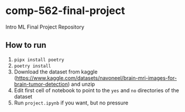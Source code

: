 # comp-562-final-project
Intro ML Final Project Repository

## How to run
1. `pipx install poetry`
2. `poetry install`
3. Download the dataset from kaggle (https://www.kaggle.com/datasets/navoneel/brain-mri-images-for-brain-tumor-detection) and unzip
4. Edit first cell of notebook to point to the `yes` and `no` directories of the dataset
5. Run `project.ipynb` if you want, but no pressure